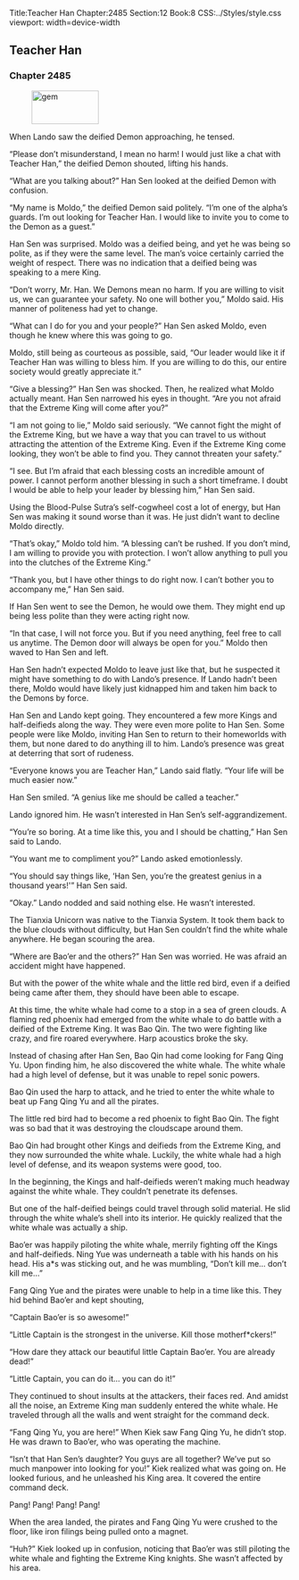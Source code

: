 Title:Teacher Han 
Chapter:2485 
Section:12 
Book:8 
CSS:../Styles/style.css 
viewport: width=device-width
  
## Teacher Han
### Chapter 2485
  
<figure>
	<img src="../Images/gem.gif" alt="gem" id="gem" width="120" height="60" />
</figure>
  

  
When Lando saw the deified Demon approaching, he tensed.

“Please don’t misunderstand, I mean no harm! I would just like a chat with Teacher Han,” the deified Demon shouted, lifting his hands.

“What are you talking about?” Han Sen looked at the deified Demon with confusion.

“My name is Moldo,” the deified Demon said politely. “I’m one of the alpha’s guards. I’m out looking for Teacher Han. I would like to invite you to come to the Demon as a guest.”

Han Sen was surprised. Moldo was a deified being, and yet he was being so polite, as if they were the same level. The man’s voice certainly carried the weight of respect. There was no indication that a deified being was speaking to a mere King.

“Don’t worry, Mr. Han. We Demons mean no harm. If you are willing to visit us, we can guarantee your safety. No one will bother you,” Moldo said. His manner of politeness had yet to change.

“What can I do for you and your people?” Han Sen asked Moldo, even though he knew where this was going to go.

Moldo, still being as courteous as possible, said, “Our leader would like it if Teacher Han was willing to bless him. If you are willing to do this, our entire society would greatly appreciate it.”

“Give a blessing?” Han Sen was shocked. Then, he realized what Moldo actually meant. Han Sen narrowed his eyes in thought. “Are you not afraid that the Extreme King will come after you?”

“I am not going to lie,” Moldo said seriously. “We cannot fight the might of the Extreme King, but we have a way that you can travel to us without attracting the attention of the Extreme King. Even if the Extreme King come looking, they won’t be able to find you. They cannot threaten your safety.”

“I see. But I’m afraid that each blessing costs an incredible amount of power. I cannot perform another blessing in such a short timeframe. I doubt I would be able to help your leader by blessing him,” Han Sen said.

Using the Blood-Pulse Sutra’s self-cogwheel cost a lot of energy, but Han Sen was making it sound worse than it was. He just didn’t want to decline Moldo directly.

“That’s okay,” Moldo told him. “A blessing can’t be rushed. If you don’t mind, I am willing to provide you with protection. I won’t allow anything to pull you into the clutches of the Extreme King.”

“Thank you, but I have other things to do right now. I can’t bother you to accompany me,” Han Sen said.

If Han Sen went to see the Demon, he would owe them. They might end up being less polite than they were acting right now.

“In that case, I will not force you. But if you need anything, feel free to call us anytime. The Demon door will always be open for you.” Moldo then waved to Han Sen and left.

Han Sen hadn’t expected Moldo to leave just like that, but he suspected it might have something to do with Lando’s presence. If Lando hadn’t been there, Moldo would have likely just kidnapped him and taken him back to the Demons by force.

Han Sen and Lando kept going. They encountered a few more Kings and half-deifieds along the way. They were even more polite to Han Sen. Some people were like Moldo, inviting Han Sen to return to their homeworlds with them, but none dared to do anything ill to him. Lando’s presence was great at deterring that sort of rudeness.

“Everyone knows you are Teacher Han,” Lando said flatly. “Your life will be much easier now.”

Han Sen smiled. “A genius like me should be called a teacher.”

Lando ignored him. He wasn’t interested in Han Sen’s self-aggrandizement.

“You’re so boring. At a time like this, you and I should be chatting,” Han Sen said to Lando.

“You want me to compliment you?” Lando asked emotionlessly.

“You should say things like, ‘Han Sen, you’re the greatest genius in a thousand years!'” Han Sen said.

“Okay.” Lando nodded and said nothing else. He wasn’t interested.

The Tianxia Unicorn was native to the Tianxia System. It took them back to the blue clouds without difficulty, but Han Sen couldn’t find the white whale anywhere. He began scouring the area.

“Where are Bao’er and the others?” Han Sen was worried. He was afraid an accident might have happened.

But with the power of the white whale and the little red bird, even if a deified being came after them, they should have been able to escape.

At this time, the white whale had come to a stop in a sea of green clouds. A flaming red phoenix had emerged from the white whale to do battle with a deified of the Extreme King. It was Bao Qin. The two were fighting like crazy, and fire roared everywhere. Harp acoustics broke the sky.

Instead of chasing after Han Sen, Bao Qin had come looking for Fang Qing Yu. Upon finding him, he also discovered the white whale. The white whale had a high level of defense, but it was unable to repel sonic powers.

Bao Qin used the harp to attack, and he tried to enter the white whale to beat up Fang Qing Yu and all the pirates.

The little red bird had to become a red phoenix to fight Bao Qin. The fight was so bad that it was destroying the cloudscape around them.

Bao Qin had brought other Kings and deifieds from the Extreme King, and they now surrounded the white whale. Luckily, the white whale had a high level of defense, and its weapon systems were good, too.

In the beginning, the Kings and half-deifieds weren’t making much headway against the white whale. They couldn’t penetrate its defenses.

But one of the half-deified beings could travel through solid material. He slid through the white whale’s shell into its interior. He quickly realized that the white whale was actually a ship.

Bao’er was happily piloting the white whale, merrily fighting off the Kings and half-deifieds. Ning Yue was underneath a table with his hands on his head. His a*s was sticking out, and he was mumbling, “Don’t kill me… don’t kill me…”

Fang Qing Yue and the pirates were unable to help in a time like this. They hid behind Bao’er and kept shouting,

“Captain Bao’er is so awesome!”

“Little Captain is the strongest in the universe. Kill those motherf*ckers!”

“How dare they attack our beautiful little Captain Bao’er. You are already dead!”

“Little Captain, you can do it… you can do it!”

They continued to shout insults at the attackers, their faces red. And amidst all the noise, an Extreme King man suddenly entered the white whale. He traveled through all the walls and went straight for the command deck.

“Fang Qing Yu, you are here!” When Kiek saw Fang Qing Yu, he didn’t stop. He was drawn to Bao’er, who was operating the machine.

“Isn’t that Han Sen’s daughter? You guys are all together? We’ve put so much manpower into looking for you!” Kiek realized what was going on. He looked furious, and he unleashed his King area. It covered the entire command deck.

Pang! Pang! Pang! Pang!

When the area landed, the pirates and Fang Qing Yu were crushed to the floor, like iron filings being pulled onto a magnet.

“Huh?” Kiek looked up in confusion, noticing that Bao’er was still piloting the white whale and fighting the Extreme King knights. She wasn’t affected by his area.